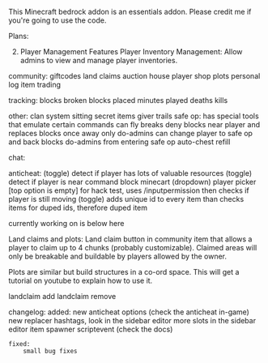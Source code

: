This Minecraft bedrock addon is an essentials addon. Please credit me if you're going to use the code.

Plans:

2. Player Management Features
Player Inventory Management: Allow admins to view and manage player inventories.


community:
    giftcodes
    land claims
    auction house
    player shop
    plots
    personal log
    item trading

tracking:
    blocks broken
    blocks placed
    minutes played
    deaths
    kills

other:
    clan system
    sitting
    secret items giver
    trails
    safe op:
        has special tools that emulate certain commands
        can fly
        breaks deny blocks near player and replaces blocks once away
        only do-admins can change player to safe op and back
        blocks do-admins from entering safe op
    auto-chest refill



chat:
    
    
anticheat:
    (toggle) detect if player has lots of valuable resources
    (toggle) detect if player is near command block minecart
    (dropdown) player picker [top option is empty] for hack test, uses /inputpermission then checks if player is still moving
    (toggle) adds unique id to every item than checks items for duped ids, therefore duped item


currently working on is below here

Land claims and plots:
Land claim button in community item that allows a player to claim up to 4 chunks (probably customizable). Claimed areas will only be breakable and buildable by players allowed by the owner.

Plots are similar but build structures in a co-ord space. This will get a tutorial on youtube to explain how to use it.

landclaim add
landclaim remove



changelog:
    added:
        new anticheat options (check the anticheat in-game)
        new replacer hashtags, look in the sidebar editor
        more slots in the sidebar editor
        item spawner scriptevent (check the docs)

    fixed:
        small bug fixes
